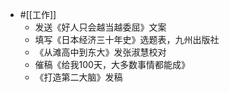 -  #[[工作]]
    - 发送《好人只会越当越委屈》文案
    - 填写《日本经济三十年史》选题表，九州出版社
    - 《从滩高中到东大》发张淑慧校对
    - 催稿《给我100天，大多数事情都能成》
    - 《打造第二大脑》发稿

